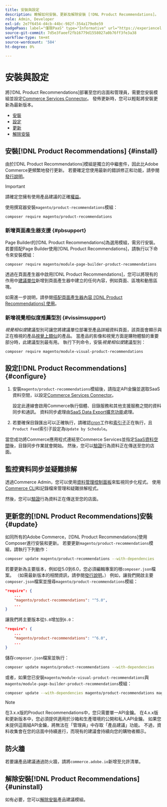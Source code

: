 ```yaml
---
title: 安裝與設定
description: 瞭解如何安裝、更新及解除安裝 [!DNL Product Recommendations]。
role: Admin, Developer
exl-id: 2e7f6454-d4cb-44bc-982f-354a179e8e59
badgePaas: label="僅限PaaS" type="Informative" url="https://experienceleague.adobe.com/en/docs/commerce/user-guides/product-solutions" tooltip="僅適用於雲端專案(Adobe管理的PaaS基礎結構)和內部部署專案的Adobe Commerce 。"
source-git-commit: 7d5e3faeef2fb16779d1558027a0b76ff3fe3a38
workflow-type: tm+mt
source-wordcount: '584'
ht-degree: 0%

---
```


# 安裝與設定

將[!DNL Product Recommendations]部署至您的店面和管理員，需要您安裝模組並設定[Commerce Services Connector](../landing/saas.md)。 發佈更新時，您可以輕鬆將安裝更新為最新版本。

- [安裝](#install)
- [設定](#configure)
- [更新](#update)
- [解除安裝](#uninstall)

## 安裝[!DNL Product Recommendations] {#install}

由於[!DNL Product Recommendations]模組是獨立的中繼套件，因此比Adobe Commerce更頻繁地發行更新。 若要確定您使用最新的錯誤修正和功能，請參閱[發行說明](release-notes.md)。

>[!IMPORTANT]
>
>請確定您擁有使用產品建議的正確[權益](../landing/saas.md#credentials)。

使用撰寫器安裝`magento/product-recommendations`模組：

```bash
composer require magento/product-recommendations
```

### 新增頁面產生器支援 {#pbsupport}

Page Builder的[!DNL Product Recommendations]為選用模組，需另行安裝。 若要搭配Page Builder使用[!DNL Product Recommendations]，請執行以下命令來安裝模組：

```bash
composer require magento/module-page-builder-product-recommendations
```

透過在頁面產生器中啟用[!DNL Product Recommendations]，您可以將現有的作用中[建議單位](https://experienceleague.adobe.com/en/docs/commerce-admin/page-builder/add-content/recommendations)新增到頁面產生器中建立的任何內容，例如頁面、區塊和動態區塊。

如需進一步說明，請參閱[搭配頁面產生器內容 [!DNL Product Recommendations] 使用](page-builder.md)。

### 新增視覺相似度推薦型別 {#vissimsupport}

_視覺相似度_&#x200B;建議型別可讓您將建議單位部署至產品詳細資料頁面，該頁面會顯示與正在檢視的產品[視覺上類似](type.md#visualsim)的產品。 當產品的影像和視覺方面是購物體驗的重要部分時，此建議型別最有用。 執行下列命令，安裝&#x200B;_視覺相似度_&#x200B;建議型別：

```bash
composer require magento/module-visual-product-recommendations
```

## 設定[!DNL Product Recommendations] {#configure}

1. 安裝`magento/product-recommendations`模組後，請指定API金鑰並選取SaaS資料空間，以設定[Commerce Services Connector](../landing/saas.md)。

   設定此連線會啟用Commerce執行個體、目錄服務和其他支援服務之間的資料同步和通訊。 資料同步處理由[SaaS Data Export擴充功能](../data-export/overview.md)處理。

1. 若要確保目錄匯出可以正確執行，請確認[cron](https://experienceleague.adobe.com/en/docs/commerce-operations/configuration-guide/cli/configure-cron-jobs)工作和[索引子](https://experienceleague.adobe.com/en/docs/commerce-operations/configuration-guide/cli/manage-indexers)正在執行，且`Product Feed`索引子設定為`Update by Schedule`。

當您成功將Commerce應用程式連結至Commerce Services並指定[SaaS資料空間](../landing/saas.md#saas-configuration)後，目錄同步作業就會開始。 然後，您可以[驗證](https://developer.adobe.com/commerce/services/shared-services/storefront-events/collector/verify/)行為資料正在傳送至您的店面。

## 監控資料同步並疑難排解

透過Commerce Admin，您可以使用[資料管理控制面板](https://experienceleague.adobe.com/en/docs/commerce-admin/systems/data-transfer/data-dashboard)來監視同步化程式。 使用[Commerce CLI](../data-export/data-export-cli-commands.md#troubleshooting)和記錄檔來管理和疑難排解程式。

然後，您可以[驗證](https://developer.adobe.com/commerce/services/shared-services/storefront-events/collector/verify/)行為資料正在傳送至您的店面。

## 更新您的[!DNL Product Recommendations]安裝 {#update}

如同所有的Adobe Commerce，[!DNL Product Recommendations]使用Composer進行安裝和更新。 若要更新`magento/product-recommendations`模組，請執行下列動作：

```bash
composer update magento/product-recommendations --with-dependencies
```

若要更新為主要版本，例如從5.0到6.0，您必須編輯專案的根`composer.json`檔案。 （如需最新版本的相關資訊，請參閱[發行說明](release-notes.md)。） 例如，讓我們開啟主要`composer.json`檔案並搜尋`magento/product-recommendations`模組：

```json
"require": {
    ...
    "magento/product-recommendations": "^5.0",
    ...
}
```

讓我們將主要版本從`5.0`增加到`6.0`：

```json
"require": {
    ...
    "magento/product-recommendations": "^6.0",
    ...
}
```

儲存`composer.json`檔案並執行：

```bash
composer update magento/product-recommendations --with-dependencies
```

或者，如果您已安裝`magento/module-visual-product-recommendations`與`magento/module-page-builder-product-recommendations`模組：

```bash
composer update --with-dependencies magento/product-recommendations magento/module-visual-product-recommendations magento/module-page-builder-product-recommendations
```

>[!NOTE]
>
> 在3.x.x版的Product Recommendations中，您只需要單一API金鑰。 在4.x.x版和更新版本中，您必須提供適用於沙箱和生產環境的公開和私人API金鑰。 如果您未提供這兩組API金鑰，將無法在「管理員」中存取「產品建議」功能。 不過，資料收集會在您的店面中持續進行，而現有的建議會持續向您的購物者顯示。

## 防火牆

若要讓產品建議通過防火牆，請將`commerce.adobe.io`新增至允許清單。

## 解除安裝[!DNL Product Recommendations] {#uninstall}

如有必要，您可以[解除安裝](https://experienceleague.adobe.com/en/docs/commerce-operations/installation-guide/tutorials/uninstall-modules)產品建議模組。
